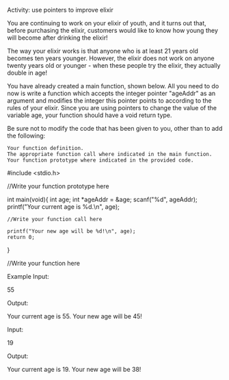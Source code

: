 Activity: use pointers to improve elixir

You are continuing to work on your elixir of youth, and it turns out that, before purchasing the elixir, customers would like to know how young they will become after drinking the elixir!

The way your elixir works is that anyone who is at least 21 years old becomes ten years younger. However, the elixir does not work on anyone twenty years old or younger - when these people try the elixir, they actually double in age!

You have already created a main function, shown below. All you need to do now is write a function which accepts the integer pointer "ageAddr" as an argument and modifies the integer this pointer points to according to the rules of your elixir. Since you are using pointers to change the value of the variable age, your function should have a void return type. 

Be sure not to modify the code that has been given to you, other than to add the following:

    Your function definition.
    The appropriate function call where indicated in the main function.
    Your function prototype where indicated in the provided code.

#include <stdio.h>

//Write your function prototype here

int main(void){
	int age;
	int *ageAddr = &age;
	scanf("%d", ageAddr);
	printf("Your current age is %d.\n", age);

	//Write your function call here

	printf("Your new age will be %d!\n", age);
	return 0;
}


//Write your function here

 
Example
Input:

55

Output:

Your current age is 55.
Your new age will be 45!

Input:

19

Output:

Your current age is 19.
Your new age will be 38!
